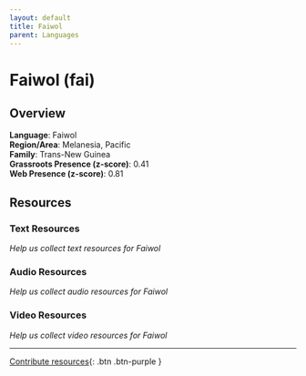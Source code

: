 ```yaml
---
layout: default
title: Faiwol
parent: Languages
---
```


# Faiwol (fai)

## Overview

**Language**: Faiwol  
**Region/Area**: Melanesia, Pacific  
**Family**: Trans-New Guinea  
**Grassroots Presence (z-score)**: 0.41  
**Web Presence (z-score)**: 0.81  

## Resources

### Text Resources
*Help us collect text resources for Faiwol*

### Audio Resources
*Help us collect audio resources for Faiwol*

### Video Resources
*Help us collect video resources for Faiwol*

---

[Contribute resources](https://forms.office.com/e/1SfLJx3u1r){: .btn .btn-purple }
